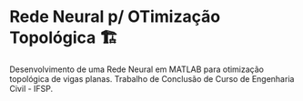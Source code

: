 # Rede Neural p/ OTimização Topológica 🏗️
Desenvolvimento de uma Rede Neural em MATLAB para otimização topológica de vigas planas. Trabalho de Conclusão de Curso de Engenharia Civil - IFSP.
